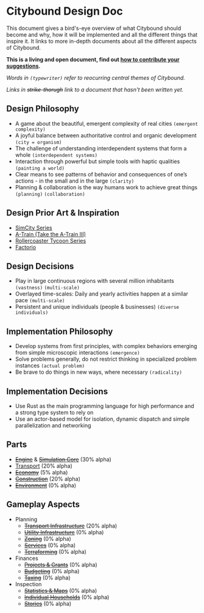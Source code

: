 # Citybound Design Doc

This document gives a bird's-eye overview of what Citybound should become and why, how it will be implemented and all the different things that inspire it. It links to more in-depth documents about all the different aspects of Citybound.

**This is a living and open document, find out [how to contribute your suggestions](../CONTRIBUTING.md).**

*Words in `(typewriter)` refer to reocurring central themes of Citybound.*

*Links in ~~strike-thorugh~~ link to a document that hasn't been written yet.*

## Design Philosophy

* A game about the beautiful, emergent complexity of real cities `(emergent complexity)`
* A joyful balance between authoritative control and organic development `(city = organism)`
* The challenge of understanding interdependent systems that form a whole `(interdependent systems) `
* Interaction through powerful but simple tools with haptic qualities `(painting a world)`
* Clear means to see patterns of behavior and consequences of one’s actions - in the small and in the large `(clarity)`
* Planning & collaboration is the way humans work to achieve great things `(planning)` `(collaboration)`

## Design Prior Art & Inspiration

* [SimCity Series](https://en.wikipedia.org/wiki/SimCity)
* [A-Train (Take the A-Train III)](https://en.wikipedia.org/wiki/A-Train#A-Train_III)
* [Rollercoaster Tycoon Series](https://en.wikipedia.org/wiki/RollerCoaster_Tycoon)
* [Factorio](https://en.wikipedia.org/wiki/Factorio)

## Design Decisions

* Play in large continuous regions with several million inhabitants `(vastness)` `(multi-scale)`
* Overlayed time-scales: Daily and yearly activities happen at a similar pace `(multi-scale)`
* Persistent and unique individuals (people & businesses) `(diverse individuals)`

## Implementation Philosophy

* Develop systems from first principles, with complex behaviors emerging from simple microscopic interactions `(emergence)`
* Solve problems generally, do not restrict thinking in specialized problem instances `(actual problem)`
* Be brave to do things in new ways, where necessary `(radicality)`

## Implementation Decisions

* Use Rust as the main programming language for high performance and a strong type system to rely on
* Use an actor-based model for isolation, dynamic dispatch and simple parallelization and networking

## Parts

* ~~[Engine](../engine/README.md)~~ & ~~[Simulation Core](core/README.md)~~ (30% alpha)
* [Transport](transport/README.md) (20% alpha)
* ~~[Economy](economy/README.md)~~ (5% alpha)
* ~~[Construction](construction/README.md)~~ (20% alpha)
* ~~[Environment](environment/README.md)~~ (0% alpha)

## Gameplay Aspects

* Planning
  * ~~[Transport Infrastructure](transport/planning/README.md)~~ (20% alpha)
  * ~~[Utility Infrastructure](utilities/README.md)~~ (0% alpha)
  * ~~[Zoning](zoning/README.md)~~ (0% alpha)
  * ~~[Services](services/README.md)~~ (0% alpha)
  * ~~[Terraforming](environment/terraforming/README.md)~~ (0% alpha)
* Finances
  * ~~[Projects & Grants](projects/README.md)~~ (0% alpha)
  * ~~[Budgeting](finances/README.md)~~ (0% alpha)
  * ~~[Taxing](finances/README.md)~~ (0% alpha)
* Inspection
  * ~~[Statistics & Maps](inspection/stats/README.md)~~ (0% alpha)
  * ~~[Individual Households](inspection/households/README.md)~~ (0% alpha)
  * ~~[Stories](inspection/stories/README.md)~~ (0% alpha)
